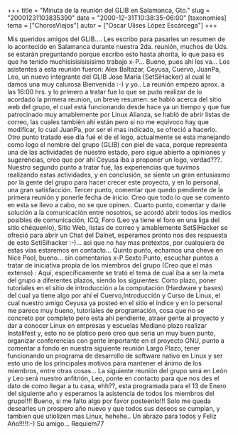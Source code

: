 +++
title = "Minuta de la reunión del GLIB en Salamanca, Gto."
slug = "20001231103835390"
date = "2000-12-31T10:38:35-06:00"
[taxonomies]
tema = ["ChorosViejos"]
autor = ["Oscar Ulises López Escárcega"]
+++

Mis queridos amigos del GLIB....
Les escribo para pasarles un resumen de lo acontecido en Salamanca
durante nuestra 2da. reunión, muchos de Uds. se estarán preguntando
porque escribo esto hasta ahorita, lo que pasa es que he tenido
muchisisisisisisimo trabajo x-P...
Bueno, pues ahi les va...
Los asistentes a esta reunión fueron: Alex Baltazar, Ceyusa, Cuervo,
JuanPa, Leo, un nuevo integrante del GLIB Jose María (SetSiHacker) al
cual le damos una muy calurosa Bienvenida :-) y yo..
La reunión empezo aprox. a las 16:00 hrs. y lo primero a tratar fue lo
que se pudo realizar de lo acordado la primera reunion, un breve
resumen: se habló acerca del sitio web del grupo, el cual está
funcionando desde hace ya un tiempo y que fue patrocinado muy
amablemente por Linux Alianza, se habló de abrir listas de correo, las
cuales también ahí están pero si no me equivoco hay que modificar, lo
cual JuanPa, por ser el mas indicado, se ofreció a hacerlo. Otro punto
tratado ese día fué el de el logo, actualmente se esta manejando como
logo el nombre del grupo (GLIB) con piel de vaca, porque representa una
de las actividades de nuestro estado, pero sigue abierto a opiniones y
sugerencias, creo que por ahí Ceyusa iba a proponer un logo,
verdad???.
Nuestro segundo punto a tratar fué, las experiencias que tuvimos
realizando estas actividades, y en conclusión, se siente un gran
entusiasmo por la gente del grupo para hacer crecer este proyecto, y en
lo personal, una gran satisfacción.
Tercer punto, comentar que quedo pendiente de la primera reunión y
ponerle fecha de inicio: Creo que todo lo que se comento en esta se
llevo a cabo, no se que opinen..
Cuarto punto, comentar y darle solución a la comunicación entre
nosotros, se acordó abrir todos los medios posibles de comunicación,
ICQ, Foro (Leo ya tiene el foro en una liga del sitio chéquenlo), Sitio
Web, listas de correo y amablemente SetSiHacker se ofreció para abrir un
Chat del Dalnet, esperamos pronto nos des respuesta de esto SetiSihacker
:-)... asi que no hay mas pretextos, por cualquiera de estas vías
estaremos en contacto...
Quinto punto, echarnos una cheve en Nice Pool, bueno... sin comentarios
x-P
Sexto Punto, escuchar puntos a tratar de iniciativa propia de los
miembros del grupo (Creo que el más extenso) :
Aquí, específicamente se trató el tema de cual iba a ser la meta del
grupo a diferentes plazos, siendo los siguientes: Corto plazo, poner
tutoriales en el sitio de introducción a la computación (Hardware y
bases) del cual ya tiene algo por ahí el Cuervo,Introducción y Curso de
Linux, el cual nuestro amigo Ceyusa ya posteó en el sitio el indice y en
lo personal me parece muy bueno, tutoriales de programación, cosa que no
se concreto por completo pero esta ahí pendiente, atraer gente al
proyecto y dar a conocer Linux en empresas y escuelas
Mediano plazo realizar Installfest y, esto no se platico pero creo que
seria un muy buen punto, organizar conferencias con gente importante en
el proyecto GNU, punto a comentar a fondo en nuestra siguiente reunión
Largo Plazo, tener funcionando un programa de desarrollo de software
nativo en Linux y ser esto uno de los principales motivos para mantener
el ánimo de los miembros, entre otras cosas...
La siguiente reunión del grupo será en León y Leo será nuestro
anfitrión, Leo, ponte en contacto para que nos des el dato de como
llegar a tu casa, ehh??, esta programada para el 13 de Enero del
siguiente año y esperamos la asistencia de todos los miembros del
grupo!!!!
Bueno, si me falto algo por favor posteenlo!!!
Solo me queda desearles un prospero año nuevo y que todos sus deseos se
cumplan, y tambien que utiolizen mas Linux, hehehe..
Un abrazo para todos y Feliz Año!!!!!:-)
Su amigo... Requiem77
